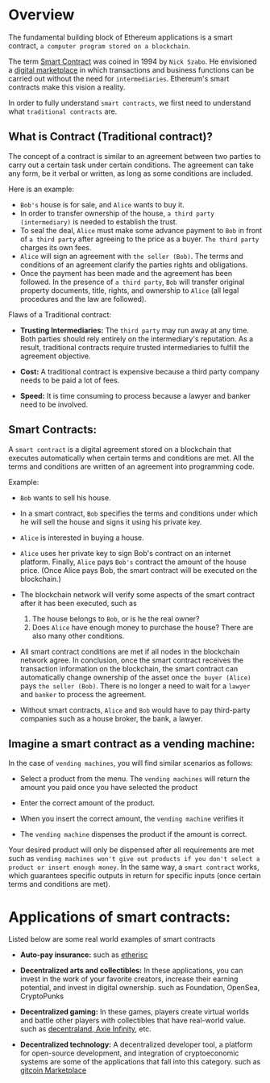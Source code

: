 # Overview

The fundamental building block of Ethereum applications is a smart contract, `a computer program stored on a blockchain`.

The term <a href="https://www.fon.hum.uva.nl/rob/Courses/InformationInSpeech/CDROM/Literature/LOTwinterschool2006/szabo.best.vwh.net/smart.contracts.html" target="_blank">Smart Contract</a> was coined in 1994 by `Nick Szabo`. He envisioned a <a href="https://www.fon.hum.uva.nl/rob/Courses/InformationInSpeech/CDROM/Literature/LOTwinterschool2006/szabo.best.vwh.net/smart_contracts_2.html"  target="_blank">digital marketplace</a> in which transactions and business functions can be carried out without the need for `intermediaries`. Ethereum's smart contracts make this vision a reality.

In order to fully understand `smart contracts`, we first need to understand what `traditional contracts` are.


## What is Contract (Traditional contract)?

The concept of a contract is similar to an agreement between two parties to carry out a certain task under certain conditions. The agreement can take any form, be it verbal or written, as long as some conditions are included.

Here is an example:

- `Bob's` house is for sale, and `Alice` wants to buy it.
- In order to transfer ownership of the house, `a third party (intermediary)` is needed to establish the trust. 
- To seal the deal, `Alice` must make some advance payment to `Bob` in front of `a third party` after agreeing to the price as a buyer. `The third party` charges its own fees.
- `Alice` will sign an agreement with `the seller (Bob)`. The terms and conditions of an agreement clarify the parties rights and obligations.
- Once the payment has been made and the agreement has been followed. In the presence of `a third party`, `Bob` will transfer original property documents, title, rights, and ownership to `Alice` (all legal procedures and the law are followed).

Flaws of a Traditional contract:

- **Trusting Intermediaries:** The `third party` may run away at any time. Both parties should rely entirely on the intermediary's reputation. As a result, traditional contracts require trusted intermediaries to fulfill the agreement objective.

- **Cost:** A traditional contract is expensive because a third party company needs to be paid a lot of fees.

- **Speed:** It is time consuming to process because a lawyer and banker need to be involved.

## Smart Contracts:

A `smart contract` is a digital agreement stored on a blockchain that executes automatically when certain terms and conditions are met. All the terms and conditions are written of an agreement into programming code.

Example:

- `Bob` wants to sell his house. 

- In a smart contract, `Bob` specifies the terms and conditions under which he will sell the house and signs it using his private key.

- `Alice` is interested in buying a house.

- `Alice` uses her private key to sign Bob's contract on an internet platform. Finally, `Alice` pays `Bob's` contract the amount of the house price. (Once Alice pays Bob, the smart contract will be executed on the blockchain.) 

- The blockchain network will verify some aspects of the smart contract after it has been executed, such as 
    1. The house belongs to `Bob`, or is he the real owner?
    2. Does `Alice` have enough money to purchase the house? There are also many other conditions.

- All smart contract conditions are met if all nodes in the blockchain network agree. In conclusion, once the smart contract receives the transaction information on the blockchain, the smart contract can automatically change ownership of the asset once `the buyer (Alice)` pays `the seller (Bob)`. There is no longer a need to wait for a `lawyer` and `banker` to process the agreement.

- Without smart contracts, `Alice` and `Bob` would have to pay third-party companies such as a house broker, the bank, a lawyer.

## Imagine a smart contract as a vending machine:

In the case of `vending machines`, you will find similar scenarios as follows:

- Select a product from the menu. The `vending machines` will return the amount you paid once you have selected the product

- Enter the correct amount of the product.

- When you insert the correct amount, the `vending machine` verifies it

- The `vending machine` dispenses the product if the amount is correct.

Your desired product will only be dispensed after all requirements are met such as `vending machines won't give out products if you don't select a product or insert enough money`. In the same way, a `smart contract` works, which guarantees specific outputs in return for specific inputs (once certain terms and conditions are met).

# Applications of smart contracts:

Listed below are some real world examples of smart contracts

- **Auto-pay insurance:** such as <a href="https://etherisc.com/" target="_blank">etherisc</a> 

- **Decentralized arts and collectibles:**  In these applications, you can invest in the work of your favorite creators, increase their earning potential, and invest in digital ownership. such as Foundation, OpenSea, CryptoPunks

- **Decentralized gaming:** In these games, players create virtual worlds and battle other players with collectibles that have real-world value. such as <a href="" target="_blank">decentraland</a>,<a href="" target="_blank"> Axie Infinity</a>, etc.

- **Decentralized technology:** A decentralized developer tool, a platform for open-source development, and integration of cryptoeconomic systems are some of the applications that fall into this category. such as <a href="https://gitcoin.co/" target="_blank">gitcoin Marketplace</a>